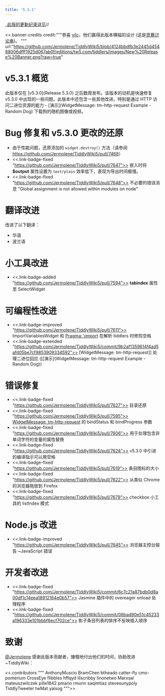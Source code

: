 ```yaml
---
title: '5.3.1'
---
```


_[此版的更新纪录详见](https:_github.com/Jermolene/TiddlyWiki5/compare/v5.3.0...v5.3.1)//

<<.banner-credits
	credit:"""恭喜 [vilc](https://talk.tiddlywiki.org/u/vilc)，他们赢得此版本横幅的设计 (这是[竞赛讨论串](https://talk.tiddlywiki.org/t/banner-image-competition-for-v5-3-0/7406/10))。
"""
	url:"https://github.com/Jermolene/TiddlyWiki5/blob/4124bbdfb3e2445d45488006dfff1925d067ab0f/editions/tw5.com/tiddlers/images/New%20Release%20Banner.png?raw=true"
>>

# v5.3.1 概览

此版本仅在 [v5.3.0](Release 5.3.0) 之后数周发布。该版本的动机是快速修复 v5.3.0 中出现的一些问题。此版本中还包含一些其他改进，特别是通过 HTTP 访问二进位资源的能力 - [演示](WidgetMessage: tm-http-request Example - Random Dog) 下载狗的随机图像或视频。

# Bug 修复和 v5.3.0 更改的还原

* 由于性能问题，还原添加的 `widget.destroy()` 方法（请参阅 <https://github.com/Jermolene/TiddlyWiki5/pull/7468>）
* <<.link-badge-fixed "https://github.com/Jermolene/TiddlyWiki5/pull/7647">> 嵌入时将 **$output** 属性设置为 `text/plain` 效率低下，表现为导出时间极慢。
* <<.link-badge-fixed "https://github.com/Jermolene/TiddlyWiki5/pull/7648">> 不必要的错误消息 "Global assignment is not allowed within modules on node"

# 翻译改进

改进了以下翻译：

* 华语
* 波兰语

# 小工具改进

* <<.link-badge-added "https://github.com/Jermolene/TiddlyWiki5/pull/7594">> **tabindex** 属性至 SelectWidget

# 可编程性改进

* <<.link-badge-improved "https://github.com/Jermolene/TiddlyWiki5/pull/7611">> ImportVariablesWidget 和 [Pragma: \import](#Pragma%3A%20%5Cimport) 在解析 tiddlers 时修剪空格
* <<.link-badge-extended "https://github.com/Jermolene/TiddlyWiki5/commit/9b2af1359614f4ad5afd05be7cf9853909334592">> [WidgetMessage: tm-http-request]] 处理二进位回应 ([[演示](WidgetMessage: tm-http-request Example - Random Dog))

# 错误修复

* <<.link-badge-fixed "https://github.com/Jermolene/TiddlyWiki5/pull/7627">> 目录还原
* <<.link-badge-fixed "https://github.com/Jermolene/TiddlyWiki5/pull/7595">> [WidgetMessage: tm-http-request](#WidgetMessage%3A%20tm-http-request) 的 bindStatus 和 bindProgress 参数
* <<.link-badge-fixed "https://github.com/Jermolene/TiddlyWiki5/pull/7606">> 用于处理包含非单词字符的变量的属性替换
* <<.link-badge-fixed "https://github.com/Jermolene/TiddlyWiki5/pull/7624">> v5.3.0 中引进的编译指示可以用空格
* <<.link-badge-fixed "https://github.com/Jermolene/TiddlyWiki5/pull/7619">> 条目图标的大小
* <<.link-badge-fixed "https://github.com/Jermolene/TiddlyWiki5/pull/7622">> 从类似 Chrome 的浏览器拖放到 Firefox
* <<.link-badge-fixed "https://github.com/Jermolene/TiddlyWiki5/pull/7679">> checkbox 小工具的 listIndex 模式

# Node.js 改进

* <<.link-badge-improved "https://github.com/Jermolene/TiddlyWiki5/pull/7645">> 浏览器主控台报告 ~JavaScript 错误

# 开发者改进

* <<.link-badge-fixed "https://github.com/Jermolene/TiddlyWiki5/commit/6c7c21a87bdb0d8a00df1c14eea18912164e0b57">> Jasmine 插件中的 overeager onload 处理程序
* <<.link-badge-fixed "https://github.com/Jermolene/TiddlyWiki5/commit/08bad90e51c45233a196333e101bbbf6ecf702ce">> 影子条目列表的排序不反映插入顺序

# 致谢

[@Jermolene](https://github.com/Jermolene) 感谢此版本贡献者，慷慨地付出他们的时间，协助改进 ~TiddlyWiki：

<<.contributors """
AnthonyMuscio
BramChen
btheado
catter-fly
cmo-pomerium
CrossEye
flibbles
hffqyd
lilscribby
linonetwo
Marxsal
mateuszwilczek
pille1842
pmario
rmunn
saqimtiaz
stevesunypoly
TiddlyTweeter
twMat
yaisog
""">>
